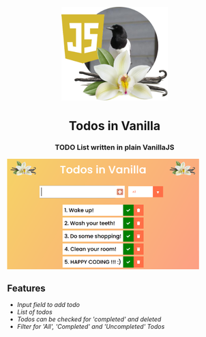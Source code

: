 <p align="center"><img src="vanillajs.png" width="250px"></p>

<h1 align="center">
    <strong>Todos in Vanilla</strong>
</h1>
<h3 align="center">
    TODO List written in plain VanillaJS
</h3>

<p align="left"><img src="screenshot.png" width="450px"></p>

## Features

* *Input field to add todo*
* *List of todos*
* *Todos can be checked for 'completed' and deleted*
* *Filter for 'All', 'Completed' and 'Uncompleted' Todos*
